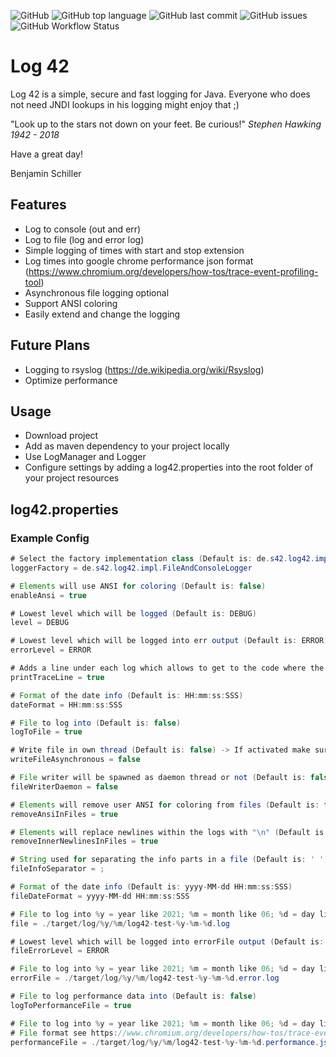 ![GitHub](https://img.shields.io/github/license/studio42gmbh/log42)
![GitHub top language](https://img.shields.io/github/languages/top/studio42gmbh/log42)
![GitHub last commit](https://img.shields.io/github/last-commit/studio42gmbh/log42)
![GitHub issues](https://img.shields.io/github/issues/studio42gmbh/log42)
![GitHub Workflow Status](https://img.shields.io/github/workflow/status/studio42gmbh/log42/Java%20CI%20with%20Maven)

# Log 42

Log 42 is a simple, secure and fast logging for Java. Everyone who does not need JNDI lookups in his logging might enjoy that ;)

"Look up to the stars not down on your feet. Be curious!" _Stephen Hawking 1942 - 2018_

Have a great day!

Benjamin Schiller

## Features

* Log to console (out and err)
* Log to file (log and error log)
* Simple logging of times with start and stop extension
* Log times into google chrome performance json format (https://www.chromium.org/developers/how-tos/trace-event-profiling-tool)
* Asynchronous file logging optional
* Support ANSI coloring
* Easily extend and change the logging

## Future Plans

* Logging to rsyslog (https://de.wikipedia.org/wiki/Rsyslog)
* Optimize performance

## Usage

* Download project
* Add as maven dependency to your project locally
* Use LogManager and Logger
* Configure settings by adding a log42.properties into the root folder of your project resources

## log42.properties

### Example Config

```java
# Select the factory implementation class (Default is: de.s42.log42.impl.ConsoleLogger)
loggerFactory = de.s42.log42.impl.FileAndConsoleLogger

# Elements will use ANSI for coloring (Default is: false)
enableAnsi = true

# Lowest level which will be logged (Default is: DEBUG)
level = DEBUG

# Lowest level which will be logged into err output (Default is: ERROR)
errorLevel = ERROR

# Adds a line under each log which allows to get to the code where the log was done in netbeans (Default is: false)
printTraceLine = true

# Format of the date info (Default is: HH:mm:ss:SSS)
dateFormat = HH:mm:ss:SSS

# File to log into (Default is: false)
logToFile = true

# Write file in own thread (Default is: false) -> If activated make sure you consider the implications when exiting while writing or keeping the process open by writer
writeFileAsynchronous = false

# File writer will be spawned as daemon thread or not (Default is: false) -> If not you have to call FileAndConsoleLogger.finishFileWriting() or exit hard otherwise the process will no terminate
fileWriterDaemon = false

# Elements will remove user ANSI for coloring from files (Default is: false)
removeAnsiInFiles = true

# Elements will replace newlines within the logs with "\n" (Default is: false)
removeInnerNewlinesInFiles = true

# String used for separating the info parts in a file (Default is: ' ')
fileInfoSeparator = ;

# Format of the date info (Default is: yyyy-MM-dd HH:mm:ss:SSS)
fileDateFormat = yyyy-MM-dd HH:mm:ss:SSS

# File to log into %y = year like 2021; %m = month like 06; %d = day like 27; (Required if logToFile == true)
file = ./target/log/%y/%m/log42-test-%y-%m-%d.log

# Lowest level which will be logged into errorFile output (Default is: NEVER)
fileErrorLevel = ERROR

# File to log into %y = year like 2021; %m = month like 06; %d = day like 27; (Required if fileErrorLevel < NEVER)
errorFile = ./target/log/%y/%m/log42-test-%y-%m-%d.error.log

# File to log performance data into (Default is: false) 
logToPerformanceFile = true

# File to log into %y = year like 2021; %m = month like 06; %d = day like 27; (Required if logToPerformanceFile == true) 
# File format see https://www.chromium.org/developers/how-tos/trace-event-profiling-tool
performanceFile = ./target/log/%y/%m/log42-test-%y-%m-%d.performance.json
```
